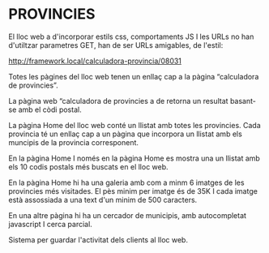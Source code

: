 
# PROVINCIES

El lloc web a d'incorporar estils css, comportaments JS I les URLs no han
d'utiltzar parametres GET, han de ser URLs amigables, de l'estil:

http://framework.local/calculadora-provincia/08031

Totes les pàgines del lloc web tenen un enllaç cap a la pàgina “calculadora de
provincies”.

La pàgina web “calculadora de provincies a de retorna un resultat basant-se amb
el còdi postal.

La pàgina Home del lloc web conté un llistat amb totes les provincies. Cada
provincia té un enllaç cap a un pàgina que incorpora un llistat amb els muncipis
de la provincia corresponent.

En la pàgina Home I només en la pàgina Home es mostra una un llistat amb els 10
codis postals més buscats en el lloc web.

En la pàgina Home hi ha una galeria amb com a minm 6 imatges de les provincies
més visitades. El pès minim per imatge és de 35K I cada imatge està assossiada
a una text d'un minim de 500 caracters.

En una altre pàgina hi ha un cercador de municipis, amb autocompletat javascript
I cerca parcial.

Sistema per guardar l'activitat dels clients al lloc web.
